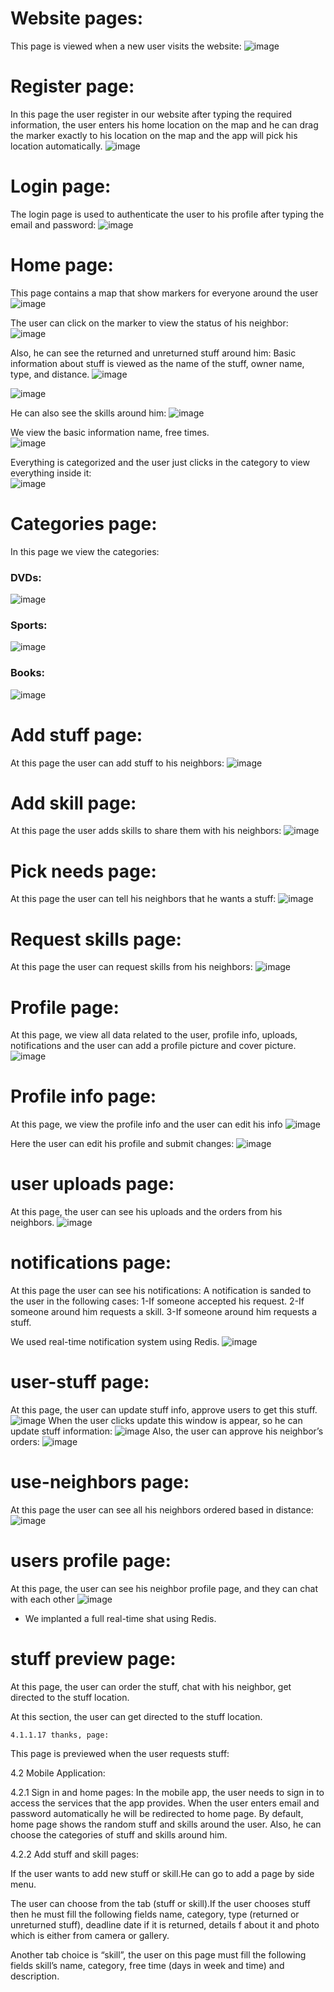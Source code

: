 # Website pages:
This page is viewed when a new user visits the website:
![image](https://user-images.githubusercontent.com/15262648/37873693-91ae0fbc-302a-11e8-992c-0e9e1cb9c2a4.png)

# Register page:
In this page the user register in our website after typing the required information, the user enters his home location on the map and he can drag the marker exactly to his location on the map and the app will pick his location automatically. 
![image](https://user-images.githubusercontent.com/15262648/37873695-95f727b6-302a-11e8-8e83-e4f72ef60892.png)

# Login page:
The login page is used to authenticate the user to his profile after typing the email and password:
![image](https://user-images.githubusercontent.com/15262648/37873696-989c287c-302a-11e8-94fb-d722ddb0e443.png)

# Home page:

This page contains a map that show markers for everyone around the user 
![image](https://user-images.githubusercontent.com/15262648/37873698-9b3a5914-302a-11e8-9463-7ba5ce72f660.png)

The user can click on the marker to view the status of his neighbor:
![image](https://user-images.githubusercontent.com/15262648/37873699-9e3ec12c-302a-11e8-9df3-5a78b84a91ed.png)

Also, he can see the returned and unreturned stuff around him:
Basic information about stuff is viewed as the name of the stuff, owner name, type, and distance. 
 ![image](https://user-images.githubusercontent.com/15262648/37873831-be7a1106-302c-11e8-9f85-f0159b2de55c.png)

![image](https://user-images.githubusercontent.com/15262648/37873859-3daa29b6-302d-11e8-9b20-c430fbe6f5fc.png)

He can also see the skills around him:
![image](https://user-images.githubusercontent.com/15262648/37873833-c664e7c4-302c-11e8-8e10-4e5f449c176c.png)

We view the basic information name, free times.  
![image](https://user-images.githubusercontent.com/15262648/37873834-c990ca26-302c-11e8-8ea3-651a4db93658.png)

Everything is categorized and the user just clicks in the category to view everything inside it:  
![image](https://user-images.githubusercontent.com/15262648/37873835-cd723562-302c-11e8-897e-46d8f614f252.png)

# Categories page:

In this page we view the categories:

### DVDs:
![image](https://user-images.githubusercontent.com/15262648/37873874-85d6837e-302d-11e8-9461-c93a6be3cfea.png)

### Sports:
![image](https://user-images.githubusercontent.com/15262648/37873876-8f87e5de-302d-11e8-9ff7-8796a836ace6.png)

### Books:
![image](https://user-images.githubusercontent.com/15262648/37873879-97aec408-302d-11e8-8432-6880fc615da0.png)


# Add stuff page:
At this page the user can add stuff to his neighbors:
![image](https://user-images.githubusercontent.com/15262648/37873882-a11bf0b0-302d-11e8-8621-0e4c8af3e891.png)

# Add skill page:
At this page the user adds skills to share them with his neighbors: 
![image](https://user-images.githubusercontent.com/15262648/37873885-a7c66864-302d-11e8-891e-1611275cb11c.png)

# Pick needs page:   
At this page the user can tell his neighbors that he wants a stuff:
![image](https://user-images.githubusercontent.com/15262648/37873887-aef550e6-302d-11e8-97ae-61f7257093da.png)

# Request skills page:   
At this page the user can request skills from his neighbors:
![image](https://user-images.githubusercontent.com/15262648/37873889-b7e74952-302d-11e8-8997-41e7b1250f1b.png)

# Profile page: 
At this page, we view all data related to the user, profile info, uploads, notifications and the user can add a profile picture and cover picture.
![image](https://user-images.githubusercontent.com/15262648/37873907-2b469ace-302e-11e8-8311-06533d8ca6d5.png)

# Profile info page:
At this page, we view the profile info and the user can edit his info
![image](https://user-images.githubusercontent.com/15262648/37873909-31a1a896-302e-11e8-9b9f-efabf78f4f07.png)

Here the user can edit his profile and submit changes:
![image](https://user-images.githubusercontent.com/15262648/37873914-391094ac-302e-11e8-8358-4f09df6dedaa.png)

# user uploads page:
At this page, the user can see his uploads and the orders from his neighbors. 
![image](https://user-images.githubusercontent.com/15262648/37873916-413a8f0c-302e-11e8-9afb-328d4bf61f4d.png)

# notifications page:
At this page the user can see his notifications:
A notification is sanded to the user in the following cases:
1-If someone accepted his request.
2-If someone around him requests a skill.
3-If someone around him requests a stuff.

We used real-time notification system using Redis. 
![image](https://user-images.githubusercontent.com/15262648/37873919-47ff0296-302e-11e8-8ac9-f9f8da5ab77f.png)

# user-stuff page:
At this page, the user can update stuff info, approve users to get this stuff.
![image](https://user-images.githubusercontent.com/15262648/37874236-2d704c90-3034-11e8-89d7-d4ed4076a062.png)
When the user clicks update this window is appear, so he can update stuff information:
![image](https://user-images.githubusercontent.com/15262648/37874242-5a8b29c0-3034-11e8-95a5-2cd70b4176f6.png)
Also, the user can approve his neighbor’s orders:
![image](https://user-images.githubusercontent.com/15262648/37874244-63c1a8fc-3034-11e8-9b58-724eff6c9704.png)

# use-neighbors page:
At this page the user can see all his neighbors ordered based in distance:
![image](https://user-images.githubusercontent.com/15262648/37874245-6a7b8604-3034-11e8-8fe6-cefad5d006d6.png)

# users profile page:
At this page, the user can see his neighbor profile page, and they can chat with each other
![image](https://user-images.githubusercontent.com/15262648/37874248-727a7d2e-3034-11e8-8f13-ef8b9e0bdb52.png)

* We implanted a full real-time shat using Redis. 
 

# stuff preview page:
At this page, the user can order the stuff, chat with his neighbor, get directed to the stuff location.




At this section, the user can get directed to the stuff location.

















	4.1.1.17 thanks, page:
This page is previewed when the user requests stuff:















4.2 Mobile Application:

4.2.1 Sign in and home pages: 
In the mobile app, the user needs to sign in to access the services that the app provides. When the user enters email and password automatically he will be redirected to home page. By default, home page shows the random stuff and skills around the user. Also, he can choose the categories of stuff and skills around him.

                                                               
   














4.2.2 Add stuff and skill pages: 

 If the user wants to add new stuff or skill.He can go to add a page by side menu. 


The user can choose from the tab (stuff or skill).If the user chooses stuff then he must fill the following fields name, category, type (returned or unreturned stuff), deadline date if it is returned, details f about it and photo which is either from camera or gallery.  

      


















Another tab choice is “skill”, the user on this page must fill the following fields skill’s name, category, free time (days in week and time) and description.

                       
